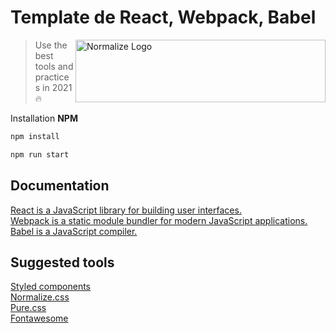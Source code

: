 # Template de React, Webpack, Babel
<img
  src="https://miro.medium.com/max/1838/1*rOMy957S7j5cD8wzAbHNYQ.png" alt="Normalize Logo"
  width="400" height="100" align="right">
> Use the best tools and practices in 2021 🔥

 Installation
**NPM**
```sh
npm install 
```
```sh
npm run start 
```

## Documentation
<div>
  <a href="https://es.reactjs.org/docs/getting-started.html" target="_blank" rel="nofollow">React is a JavaScript library for building user interfaces.</a>
</div>
<div>
  <a href="https://webpack.js.org/concepts/" target="_blank" rel="nofollow">Webpack is a static module bundler for modern JavaScript applications.</a>
</div>
<div>
  <a href="https://babeljs.io/docs/en/" target="_blank" rel="nofollow">Babel is a JavaScript compiler.</a>
</div>


## Suggested tools
<div>
  <a href="https://styled-components.com/" target="_blank" rel="nofollow">Styled components</a>
</div>
<div>
  <a href="https://necolas.github.io/normalize.css/" target="_blank" rel="nofollow">Normalize.css</a>
</div>
<div>
  <a href="https://purecss.io/" target="_blank" rel="nofollow">Pure.css</a>
</div>
<div>
  <a href="https://fontawesome.com/" target="_blank" rel="nofollow">Fontawesome</a>
</div>
